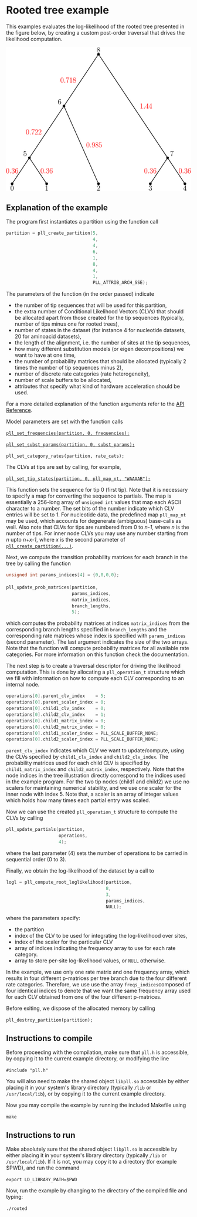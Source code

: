 # Rooted tree example

This examples evaluates the log-likelihood of the rooted tree presented in the
figure below, by creating a custom post-order traversal that drives the
likelihood computation.

![rooted tree](https://github.com/xflouris/assets/raw/master/libpll/images/rooted.png)

## Explanation of the example

The program first instantiates a partition using the function call

```C
partition = pll_create_partition(5,
                                 4,
                                 4,
                                 6,
                                 1,
                                 8,
                                 4,
                                 1,
                                 PLL_ATTRIB_ARCH_SSE);
```

The parameters of the function (in the order passed) indicate
* the number of tip sequences that will be used for this partition,
* the extra number of Conditional Likelihood Vectors (CLVs) that should be allocated apart from those created for the tip sequences (typically, number of tips minus one for rooted trees),
* number of states in the dataset (for instance 4 for nucleotide datasets, 20 for aminoacid datasets),
* the length of the alignment, i.e. the number of sites at the tip sequences,
* how many different substitution models (or eigen decompositions) we want to have at one time,
* the number of probability matrices that should be allocated (typically 2 times the number of tip sequences minus 2),
* number of discrete rate categories (rate heterogeneity),
* number of scale buffers to be allocated,
* attributes that specify what kind of hardware acceleration should be used.

For a more detailed explanation of the function arguments refer to the [API Reference](https://github.com/xflouris/libpll/wiki/API-Reference#pll_create_partition).

Model parameters are set with the function calls

[`pll_set_frequencies(partition, 0, frequencies);`](https://github.com/xflouris/libpll/wiki/API-Reference#void-pll_set_frequencies)

[`pll_set_subst_params(partition, 0, subst_params);`](https://github.com/xflouris/libpll/wiki/API-Reference#void-pll_set_subst_params)

`pll_set_category_rates(partition, rate_cats);`


The CLVs at tips are set by calling, for example,

[`pll_set_tip_states(partition, 0, pll_map_nt, "WAAAAB");`](https://github.com/xflouris/libpll/wiki/API-Reference#void-pll_set_tip_states)

This function sets the sequence for tip 0 (first tip). Note that it is
necessary to specify a map for converting the sequence to partials. The map is
essentially a 256-long array of  `unsigned int` values that map each ASCII
character to a number. The set bits of the number indicate which CLV entries
will be set to 1.  For nucleotide data, the predefined map `pll_map_nt` may be
used, which accounts for degenerate (ambiguous) base-calls as well. Also note
that CLVs for tips are numbered from 0 to _n-1_, where _n_ is the number of tips.
For inner node CLVs you may use any number starting from _n_ upto _n+x-1_, where
_x_ is the second parameter of [`pll_create_partition(...)`](https://github.com/xflouris/libpll/wiki/API-Reference#pll_create_partition).

Next, we compute the transition probability matrices for each branch
in the tree by calling the function

```C
unsigned int params_indices[4] = {0,0,0,0};

pll_update_prob_matrices(partition,
                         params_indices,
                         matrix_indices,
                         branch_lengths,
                         5);
```
which computes the probability matrices at indices `matrix_indices` from the
corresponding branch lengths specified in `branch_lengths` and the
corresponding rate matrices whose index is specified with `params_indices`
(second parameter). The last argument indicates the size of the two arrays.
Note that the function will compute probability matrices for all available rate
categories. For more information on this function check the documentation.

The next step is to create a traversal descriptor for driving the likelihood
computation. This is done by allocating a `pll_operation_t` structure which we
fill with information on how to compute each CLV corresponding to an internal
node.

```C
operations[0].parent_clv_index    = 5;
operations[0].parent_scaler_index = 0;
operations[0].child1_clv_index    = 0;
operations[0].child2_clv_index    = 1;
operations[0].child1_matrix_index = 0;
operations[0].child2_matrix_index = 0;
operations[0].child1_scaler_index = PLL_SCALE_BUFFER_NONE;
operations[0].child2_scaler_index = PLL_SCALE_BUFFER_NONE;
```

`parent_clv_index` indicates which CLV we want to update/compute, using the
CLVs specified by `child1_clv_index` and `child2_clv_index`. The probability
matrices used for each child CLV is specified by `child1_matrix_index` and
`child2_matrix_index`, respectively.  Note that the node indices in the tree
illustration directly correspond to the indices used in the example program.
For the two tip nodes (child1 and child2) we use no scalers for maintaining
numerical stability, and we use one scaler for the inner node with index 5.
Note that, a scaler is an array of integer values which holds how many times
each partial entry was scaled.

Now we can use the created `pll_operation_t` structure to compute the CLVs by
calling

```C
pll_update_partials(partition,
                    operations,
                    4);
```

where the last parameter (4) sets the number of operations to be carried in
sequential order (0 to 3).

Finally, we obtain the  log-likelihood of the dataset by a call to

```C
logl = pll_compute_root_loglikelihood(partition,
                                      8,
                                      3,
                                      params_indices,
                                      NULL);
```

where the parameters specify:

* the partition
* index of the CLV to be used for integrating the log-likelihood over sites,
* index of the scaler for the particular CLV
* array of indices indicating the frequency array to use for each rate category.
* array to store per-site log-likelihood values, or `NULL` otherwise.

In the example, we use only one rate matrix and one frequency array, which
results in four different p-matrices per tree branch due to the four different
rate categories. Therefore, we use use the array `freqs_indices`composed of
four identical indices to denote that we want the same frequency array used for
each CLV obtained from one of the four different p-matrices.

Before exiting, we dispose of the allocated memory by calling

`pll_destroy_partition(partition);`

## Instructions to compile

Before proceeding with the compilation, make sure that `pll.h` is accessible,
by copying it to the current example directory, or modifying the line

`#include "pll.h"`

You will also need to make the shared object `libpll.so` accessible by either
placing it in your system's library directory (typically `/lib` or
`/usr/local/lib`), or by copying it to the current example directory.

Now you may compile the example by running the included Makefile using

`make`

## Instructions to run

Make absolutely sure that the shared object `libpll.so` is accessible by either
placing it in your system's library directory (typically `/lib` or
`/usr/local/lib`). If it is not, you may copy it to a directory (for example
$PWD), and run the command

`export LD_LIBRARY_PATH=$PWD`

Now, run the example by changing to the directory of the compiled file and
typing:

`./rooted`
